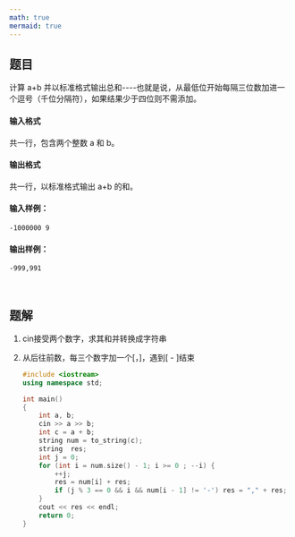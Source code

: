```yaml
---
math: true
mermaid: true
---
```




## 题目

计算 a+b 并以标准格式输出总和----也就是说，从最低位开始每隔三位数加进一个逗号（千位分隔符），如果结果少于四位则不需添加。

#### 输入格式

共一行，包含两个整数 a 和 b。

#### 输出格式

共一行，以标准格式输出 a+b 的和。

#### 输入样例：

```
-1000000 9
```

#### 输出样例：

```
-999,991
```



<br>

## 题解

1. cin接受两个数字，求其和并转换成字符串

2. 从后往前数，每三个数字加一个[，]，遇到[ - ]结束

    ```c++
    #include <iostream>
    using namespace std;
    
    int main()
    {
        int a, b;
        cin >> a >> b;
        int c = a + b;
        string num = to_string(c);
        string  res;
        int j = 0;       
        for (int i = num.size() - 1; i >= 0 ; --i) {
            ++j;
            res = num[i] + res;
            if (j % 3 == 0 && i && num[i - 1] != '-') res = "," + res;
        }
        cout << res << endl;
        return 0;
    }
    ```
